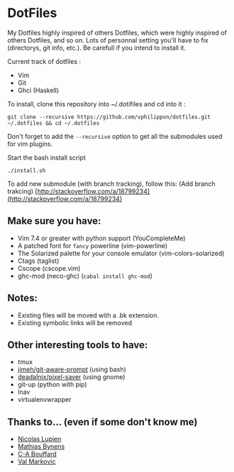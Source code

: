 DotFiles
========

My Dotfiles highly inspired of others Dotfiles, which were highly inspired of others Dotfiles, and so on.
Lots of personnal setting you'll have to fix (directorys, git info, etc.).
Be carefull if you intend to install it.

Current track of dotfiles :
* Vim
* Git
* Ghci (Haskell)


To install, clone this repository into ~/.dotifiles and cd into it :

    git clone --recursive https://github.com/vphilippon/dotfiles.git ~/.dotfiles && cd ~/.dotfiles

Don't forget to add the `--recursive` option to get all the submodules used for vim plugins.

Start the bash install script

    ./install.sh

To add new submodule (with branch tracking), follow this: (Add branch trakcing)
  [http://stackoverflow.com/a/18799234](http://stackoverflow.com/a/18799234)

Make sure you have:
-------------------
* Vim 7.4 or greater with python support (YouCompleteMe)
* A patched font for `fancy` powerline (vim-powerline)
* The Solarized palette for your console emulator (vim-colors-solarized)
* Ctags (taglist)
* Cscope (cscope.vim)
* ghc-mod (neco-ghc) (`cabal install ghc-mod`)

Notes:
-----
* Existing files will be moved with a .bk extension.
* Existing symbolic links will be removed

Other interesting tools to have:
--------------------------------
* tmux
* [jimeh/git-aware-prompt](https://github.com/jimeh/git-aware-prompt) (using bash)
* [deadalnix/pixel-saver](https://github.com/deadalnix/pixel-saver) (using gnome)
* git-up (python with pip)
* lnav
* virtualenvwrapper

## Thanks to… (even if some don't know me)

* [Nicolas Lupien](https://github.com/niclupien)
* [Mathias Bynens](https://github.com/mathiasbynens)
* [C-A Bouffard](https://github.com/cabouffard)
* [Val Markovic](https://github.com/Valloric)

